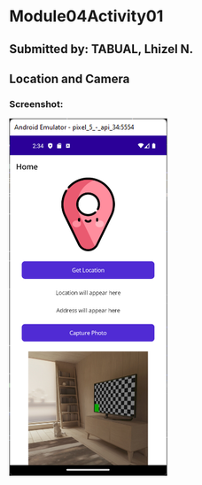 # Module04Activity01

## Submitted by: TABUAL, Lhizel N.

## Location and Camera

### Screenshot:
![Screenshots](./screenshots/proof.png)
